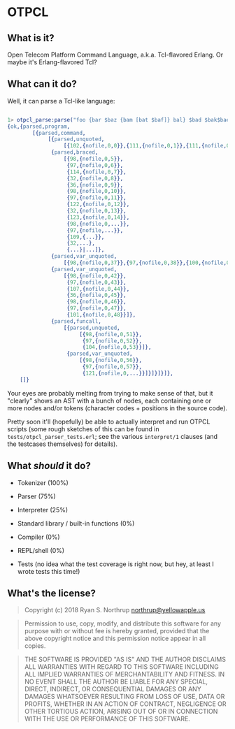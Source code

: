 # OTPCL

## What is it?

Open Telecom Platform Command Language, a.k.a. Tcl-flavored Erlang.  Or maybe it's Erlang-flavored Tcl?

## What can it do?

Well, it can parse a Tcl-like language:

```erlang

1> otpcl_parse:parse("foo {bar $baz {bam [bat $baf]} bal} $bad $bak$bae [bah $bay]").
{ok,{parsed,program,
        [{parsed,command,
             [{parsed,unquoted,
                  [{102,{nofile,0,0}},{111,{nofile,0,1}},{111,{nofile,0,2}}]},
              {parsed,braced,
                  [{98,{nofile,0,5}},
                   {97,{nofile,0,6}},
                   {114,{nofile,0,7}},
                   {32,{nofile,0,8}},
                   {36,{nofile,0,9}},
                   {98,{nofile,0,10}},
                   {97,{nofile,0,11}},
                   {122,{nofile,0,12}},
                   {32,{nofile,0,13}},
                   {123,{nofile,0,14}},
                   {98,{nofile,0,...}},
                   {97,{nofile,...}},
                   {109,{...}},
                   {32,...},
                   {...}|...]},
              {parsed,var_unquoted,
                  [{98,{nofile,0,37}},{97,{nofile,0,38}},{100,{nofile,0,39}}]},
              {parsed,var_unquoted,
                  [{98,{nofile,0,42}},
                   {97,{nofile,0,43}},
                   {107,{nofile,0,44}},
                   {36,{nofile,0,45}},
                   {98,{nofile,0,46}},
                   {97,{nofile,0,47}},
                   {101,{nofile,0,48}}]},
              {parsed,funcall,
                  [{parsed,unquoted,
                       [{98,{nofile,0,51}},
                        {97,{nofile,0,52}},
                        {104,{nofile,0,53}}]},
                   {parsed,var_unquoted,
                       [{98,{nofile,0,56}},
                        {97,{nofile,0,57}},
                        {121,{nofile,0,...}}]}]}]}]},
    []}

```

Your eyes are probably melting from trying to make sense of that, but
it "clearly" shows an AST with a bunch of nodes, each containing one
or more nodes and/or tokens (character codes + positions in the source
code).

Pretty soon it'll (hopefully) be able to actually interpret and run
OTPCL scripts (some rough sketches of this can be found in
`tests/otpcl_parser_tests.erl`; see the various `interpret/1` clauses
(and the testcases themselves) for details).

## What *should* it do?

* Tokenizer (100%)

* Parser (75%)

* Interpreter (25%)

* Standard library / built-in functions (0%)

* Compiler (0%)

* REPL/shell (0%)

* Tests (no idea what the test coverage is right now, but hey, at
  least I wrote tests this time!)

## What's the license?

> Copyright (c) 2018 Ryan S. Northrup <northrup@yellowapple.us>

> Permission to use, copy, modify, and distribute this software for
> any purpose with or without fee is hereby granted, provided that the
> above copyright notice and this permission notice appear in all
> copies.

> THE SOFTWARE IS PROVIDED "AS IS" AND THE AUTHOR DISCLAIMS ALL
> WARRANTIES WITH REGARD TO THIS SOFTWARE INCLUDING ALL IMPLIED
> WARRANTIES OF MERCHANTABILITY AND FITNESS. IN NO EVENT SHALL THE
> AUTHOR BE LIABLE FOR ANY SPECIAL, DIRECT, INDIRECT, OR CONSEQUENTIAL
> DAMAGES OR ANY DAMAGES WHATSOEVER RESULTING FROM LOSS OF USE, DATA
> OR PROFITS, WHETHER IN AN ACTION OF CONTRACT, NEGLIGENCE OR OTHER
> TORTIOUS ACTION, ARISING OUT OF OR IN CONNECTION WITH THE USE OR
> PERFORMANCE OF THIS SOFTWARE.
